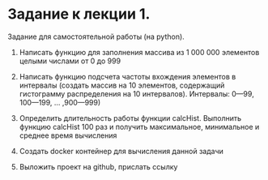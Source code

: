 # Задание к лекции 1.

Задание для самостоятельной работы (на python).

1. Написать функцию для заполнения массива из 1 000 000 элементов целыми числами от 0 до 999

2. Написать функцию подсчета частоты вхождения элементов в интервалы (создать массив на 10 элементов, содержащий гистограмму распределения на 10 интервалов).  Интервалы: 0—99,  100—199, … ,900—999)

3. Определить длительность работы функции calcHist. Выполнить функцию calcHist 100 раз и получить максимальное, минимальное и среднее время вычисления

4. Создать docker контейнер для вычисления данной задачи

5. Выложить проект на github, прислать ссылку
